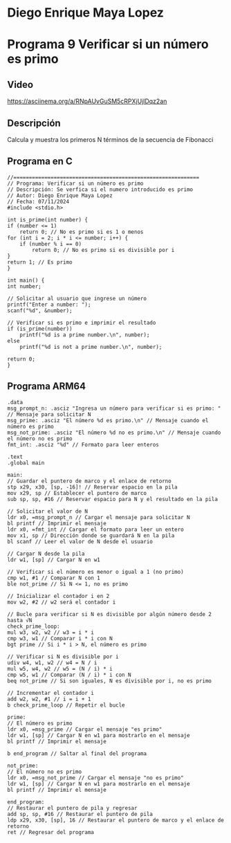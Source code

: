 # Diego Enrique Maya Lopez
# Programa 9 Verificar si un número es primo

## Video
https://asciinema.org/a/RNpAUvGuSM5cRPXjUjlDqz2an

## Descripción
Calcula y muestra los primeros N términos de la secuencia de Fibonacci
## Programa en C
    //============================================================
    // Programa: Verificar si un número es primo
    // Descripción: Se verfica si el numero introducido es primo
    // Autor: Diego Enrique Maya Lopez
    // Fecha: 07/11/2024
    #include <stdio.h>

    int is_prime(int number) {
    if (number <= 1)
        return 0; // No es primo si es 1 o menos
    for (int i = 2; i * i <= number; i++) {
        if (number % i == 0)
            return 0; // No es primo si es divisible por i
    }
    return 1; // Es primo
    }

    int main() {
    int number;

    // Solicitar al usuario que ingrese un número
    printf("Enter a number: ");
    scanf("%d", &number);

    // Verificar si es primo e imprimir el resultado
    if (is_prime(number))
        printf("%d is a prime number.\n", number);
    else
        printf("%d is not a prime number.\n", number);

    return 0;
    }

## Programa ARM64

    .data
    msg_prompt_n: .asciz "Ingresa un número para verificar si es primo: " // Mensaje para solicitar N
    msg_prime: .asciz "El número %d es primo.\n" // Mensaje cuando el número es primo
    msg_not_prime: .asciz "El número %d no es primo.\n" // Mensaje cuando el número no es primo
    fmt_int: .asciz "%d" // Formato para leer enteros

    .text
    .global main

    main:
    // Guardar el puntero de marco y el enlace de retorno
    stp x29, x30, [sp, -16]! // Reservar espacio en la pila
    mov x29, sp // Establecer el puntero de marco
    sub sp, sp, #16 // Reservar espacio para N y el resultado en la pila

    // Solicitar el valor de N
    ldr x0, =msg_prompt_n // Cargar el mensaje para solicitar N
    bl printf // Imprimir el mensaje
    ldr x0, =fmt_int // Cargar el formato para leer un entero
    mov x1, sp // Dirección donde se guardará N en la pila
    bl scanf // Leer el valor de N desde el usuario

    // Cargar N desde la pila
    ldr w1, [sp] // Cargar N en w1

    // Verificar si el número es menor o igual a 1 (no primo)
    cmp w1, #1 // Comparar N con 1
    ble not_prime // Si N <= 1, no es primo

    // Inicializar el contador i en 2
    mov w2, #2 // w2 será el contador i

    // Bucle para verificar si N es divisible por algún número desde 2 hasta √N
    check_prime_loop:
    mul w3, w2, w2 // w3 = i * i
    cmp w3, w1 // Comparar i * i con N
    bgt prime // Si i * i > N, el número es primo

    // Verificar si N es divisible por i
    udiv w4, w1, w2 // w4 = N / i
    mul w5, w4, w2 // w5 = (N / i) * i
    cmp w5, w1 // Comparar (N / i) * i con N
    beq not_prime // Si son iguales, N es divisible por i, no es primo

    // Incrementar el contador i
    add w2, w2, #1 // i = i + 1
    b check_prime_loop // Repetir el bucle

    prime:
    // El número es primo
    ldr x0, =msg_prime // Cargar el mensaje "es primo"
    ldr w1, [sp] // Cargar N en w1 para mostrarlo en el mensaje
    bl printf // Imprimir el mensaje

    b end_program // Saltar al final del programa

    not_prime:
    // El número no es primo
    ldr x0, =msg_not_prime // Cargar el mensaje "no es primo"
    ldr w1, [sp] // Cargar N en w1 para mostrarlo en el mensaje
    bl printf // Imprimir el mensaje

    end_program:
    // Restaurar el puntero de pila y regresar
    add sp, sp, #16 // Restaurar el puntero de pila
    ldp x29, x30, [sp], 16 // Restaurar el puntero de marco y el enlace de retorno
    ret // Regresar del programa
